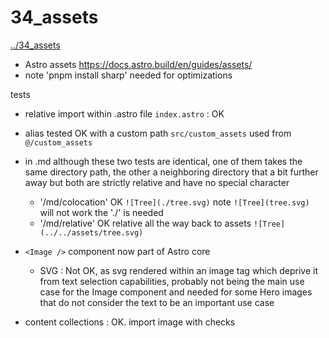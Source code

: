 # 34_assets
[../34_assets](../34_assets)

* Astro assets https://docs.astro.build/en/guides/assets/
* note 'pnpm install sharp' needed for optimizations

tests

* relative import within .astro file `index.astro` : OK
* alias tested OK with a custom path `src/custom_assets` used from `@/custom_assets`
* in .md although these two tests are identical, one of them takes the same directory path, the other a neighboring directory that a bit further away but both are strictly relative and have no special character
    * '/md/colocation' OK `![Tree](./tree.svg)` note `![Tree](tree.svg)` will not work the './' is needed
    * '/md/relative' OK relative all the way back to assets `![Tree](../../assets/tree.svg)`

* `<Image />` component now part of Astro core
    * SVG : Not OK, as svg rendered within an image tag which deprive it from text selection capabilities, probably not being the main use case for the Image component and needed for some Hero images that do not consider the text to be an important use case

* content collections : OK. import image with checks
